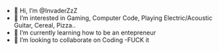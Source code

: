 - 👋 Hi, I’m @InvaderZzZ
- 👀 I’m interested in Gaming, Computer Code, Playing Electric/Acoustic Guitar, Cereal, Pizza..
- 🌱 I’m currently learning how to be an entepreneur
- 💞️ I’m looking to collaborate on Coding
-FUCK it

<!---
InvaderZzZ/InvaderZzZ is a ✨ special ✨ repository because its `README.md` (this file) appears on your GitHub profile.
You can click the Preview link to take a look at your changes.
--->
